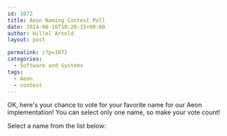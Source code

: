 ```yaml
---
id: 1072
title: Aeon Naming Contest Poll
date: 2014-06-16T10:20:15+00:00
author: Hillel Arnold
layout: post

permalink: /?p=1072
categories:
  - Software and Systems
tags:
  - Aeon
  - contest
---
```

OK, here's your chance to vote for your favorite name for our Aeon implementation! You can select only one name, so make your vote count!

<div class="widget-poll">
  <div class="widget-poll-question">
    Select a name from the list below:
  </div>
</div>
